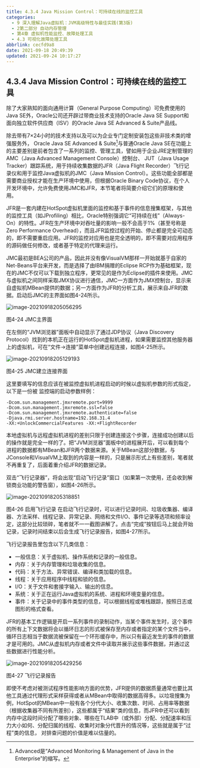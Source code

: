 ```yaml
---
title: 4.3.4 Java Mission Control：可持续在线的监控工具
categories: 
  - 9 深入理解Java虛拟机：JVM高级特性与最佳实践(第3版)
  - 2第二部分 自动内存管理
  - 第4章 虚拟机性能监控、故障处理工具
  - 4.3 可视化故障处理工具
abbrlink: cecfd9a8
date: 2021-09-18 20:49:39
updated: 2021-09-24 10:17:27
---
```

## 4.3.4 Java Mission Control：可持续在线的监控工具
除了大家熟知的面向通用计算（General Purpose Computing）可免费使用的Java SE外，Oracle公司还开辟过带商业技术支持的Oracle Java SE Support和面向独立软件供应商（ISV）的Oracle Java SE Advanced & Suite产品线。

除去带有7×24小时的技术支持以及可以为企业专门定制安装包这些非技术类的增强服务外， Oracle Java SE Advanced & Suite[^1]与普通Oracle Java SE在功能上的主要差别是前者包含了一系列的监控、管理工具，譬如用于企业JRE定制管理的AMC（Java Advanced Management Console）控制台、 JUT（Java Usage Tracker）跟踪系统，用于持续收集数据的JFR（Java Flight Recorder）飞行记录仪和用于监控Java虚拟机的JMC（Java Mission Control）。这些功能全部都是需要商业授权才能在生产环境中使用，但根据Oracle Binary Code协议，在个人开发环境中，允许免费使用JMC和JFR，本节笔者将简要介绍它们的原理和使用。

JFR是一套内建在HotSpot虚拟机里面的监控和基于事件的信息搜集框架，与其他的监控工具（如JProfiling）相比，Oracle特别强调它“可持续在线”（Always-On）的特性。JFR在生产环境中对吞吐量的影响一般不会高于1%（甚至号称是Zero Performance Overhead），而且JFR监控过程的开始、停止都是完全可动态的，即不需要重启应用。JFR的监控对应用也是完全透明的，即不需要对应用程序的源码做任何修改，或者基于特定的代理来运行。

JMC最初是BEA公司的产品，因此并没有像VisualVM那样一开始就基于自家的Net-Beans平台来开发，而是选择了由IBM捐赠的Eclipse RCP作为基础框架，现在的JMC不仅可以下载到独立程序，更常见的是作为Eclipse的插件来使用。JMC与虚拟机之间同样采取JMX协议进行通信，JMC一方面作为JMX控制台，显示来自虚拟机MBean提供的数据；另一方面作为JFR的分析工具，展示来自JFR的数据。启动后JMC的主界面如图4-24所示。

![image-20210918205056295](https://gitee.com/XiaoLan223/images/raw/master/Blog/Sum/20210918205056.png)

图4-24 JMC主界面

在左侧的“JVM浏览器”面板中自动显示了通过JDP协议（Java Discovery Protocol）找到的本机正在运行的HotSpot虚拟机进程，如果需要监控其他服务器上的虚拟机，可在“文件->连接”菜单中创建远程连接，如图4-25所示。

![image-20210918205129193](https://gitee.com/XiaoLan223/images/raw/master/Blog/Sum/20210918205129.png)

图4-25 JMC建立连接界面 

这里要填写的信息应该在被监控虚拟机进程启动的时候以虚拟机参数的形式指定，以下是一份被 监控端的启动参数样例：
```
-Dcom.sun.management.jmxremote.port=9999 
-Dcom.sun.management.jmxremote.ssl=false 
-Dcom.sun.management.jmxremote.authenticate=false
-Djava.rmi.server.hostname=192.168.31.4 
-XX:+UnlockCommercialFeatures -XX:+FlightRecorder
```
本地虚拟机与远程虚拟机进程的差别只限于创建连接这个步骤，连接成功创建以后的操作就是完全一样的了。把“JVM浏览器”面板中的进程展开后，可以看到每个进程的数据都有MBean和JFR两个数据来源。关于MBean这部分数据，与JConsole和VisualVM上取到的内容是一样的，只是展示形式上有些差别，笔者就不再重复了，后面着重介绍JFR的数据记录。

双击“飞行记录器”，将会出现“启动飞行记录”窗口（如果第一次使用，还会收到解锁商业功能的警告窗），如图4-26所示。

![image-20210918205318851](https://gitee.com/XiaoLan223/images/raw/master/Blog/Sum/20210918205318.png)

图4-26 启用飞行记录
在启动飞行记录时，可以进行记录时间、垃圾收集器、编译器、方法采样、线程记录、异常记录、网络和文件I/O、事件记录等选项和频率设定，这部分比较琐碎，笔者就不一一截图讲解了。点击“完成”按钮后马上就会开始记录，记录时间结束以后会生成飞行记录报告，如图4-27所示。

飞行记录报告里包含以下几类信息：
- 一般信息：关于虚拟机、操作系统和记录的一般信息。
- 内存：关于内存管理和垃圾收集的信息。
- 代码：关于方法、异常错误、编译和类加载的信息。
- 线程：关于应用程序中线程和锁的信息。
- I/O：关于文件和套接字输入、输出的信息。
- 系统：关于正在运行Java虚拟机的系统、进程和环境变量的信息。
- 事件：关于记录中的事件类型的信息，可以根据线程或堆栈跟踪，按照日志或图形的格式查看。

JFR的基本工作逻辑是开启一系列事件的录制动作，当某个事件发生时，这个事件的所有上下文数据将会以循环日志的形式被保存至内存或者指定的某个文件当中，循环日志相当于数据流被保留在一个环形缓存中，所以只有最近发生的事件的数据才是可用的。JMC从虚拟机内存或者文件中读取并展示这些事件数据，并通过这些数据进行性能分析。

![image-20210918205429256](https://gitee.com/XiaoLan223/images/raw/master/Blog/Sum/20210918205429.png)

图4-27 飞行记录报告

即使不考虑对被测试程序性能影响方面的优势，JFR提供的数据质量通常也要比其他工具通过代理形式采样获得或者从MBean中取得的数据高得多。以垃圾搜集为例，HotSpot的MBean中一般有各个分代大小、收集次数、时间、占用率等数据（根据收集器不同有所差别），这些都属于“结果”类的信息，而JFR中还可以看到内存中这段时间分配了哪些对象、哪些在TLAB中（或外部）分配、分配速率和压力大小如何、分配归属的线程、收集时对象分代晋升的情况等，这些就是属于“过程”类的信息， 对排查问题的价值是难以估量的。


[^1]: Advanced是“Advanced Monitoring & Management of Java in the Enterprise”的缩写。
